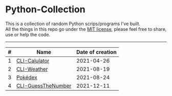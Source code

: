 # Python-Collection
This is a collection of random Python scrips/programs I've built.  
All the things in this repo go under the [MIT license](https://github.com/PaneradFisk/Python-Collection/blob/main/LICENSE), please feel free to share, use or help the code.
* * *
| # | Name | Date of creation |
|-|-|-|
| 1 |[CLI-Calulator](https://github.com/PaneradFisk/python-collection/blob/main/calculator)| 2021-04-26 |
| 2 |[CLI-Weather](https://github.com/PaneradFisk/python-collection/blob/main/weather)| 2021-08-19 |
| 3 |[Pokédex](https://github.com/PaneradFisk/python-collection/blob/main/pokedex)| 2021-08-24 |
| 4 |[CLI-GuessTheNumber](https://github.com/PaneradFisk/python-collection/tree/main/guessTheNumber)| 2021-12-11 |
